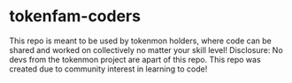 # tokenfam-coders
This repo is meant to be used by tokenmon holders, where code can be shared and worked on collectively no matter your skill level! Disclosure: No devs from the tokenmon project are apart of this repo. This repo was created due to community interest in learning to code!
